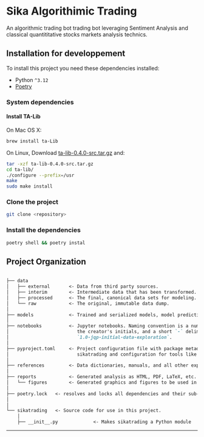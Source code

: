 # Sika Algorithimic Trading

An algorithmic trading bot trading bot leveraging Sentiment Analysis and classical quantititative stocks markets analysis technics.

## Installation for developpement

To install this project you need these dependencies installed:

- Python `^3.12`
- [Poetry](https://python-poetry.org/docs/)

### System dependencies

#### Install TA-Lib

On Mac OS X:

```sh
brew install ta-Lib
```

On Linux, Download [ta-lib-0.4.0-src.tar.gz](https://sourceforge.net/projects/ta-lib/files/ta-lib/0.4.0/ta-lib-0.4.0-src.tar.gz/download) and:

```sh
tar -xzf ta-lib-0.4.0-src.tar.gz
cd ta-lib/
./configure --prefix=/usr
make
sudo make install
```

### Clone the project

```sh
git clone <repository>
```

### Install the dependencies

```sh
poetry shell && poetry instal
```

## Project Organization

```md

├── data
│   ├── external       <- Data from third party sources.
│   ├── interim        <- Intermediate data that has been transformed.
│   ├── processed      <- The final, canonical data sets for modeling.
│   └── raw            <- The original, immutable data dump.
│
├── models             <- Trained and serialized models, model predictions, or model summaries
│
├── notebooks          <- Jupyter notebooks. Naming convention is a number (for ordering),
│                         the creator's initials, and a short `-` delimited description, e.g.
│                         `1.0-jqp-initial-data-exploration`.
│
├── pyproject.toml     <- Project configuration file with package metadata for
│                         sikatrading and configuration for tools like black
│
├── references         <- Data dictionaries, manuals, and all other explanatory materials.
│
├── reports            <- Generated analysis as HTML, PDF, LaTeX, etc.
│   └── figures        <- Generated graphics and figures to be used in reporting
│
├── poetry.lock   <- resolves and locks all dependencies and their sub-dependencies in the pyproject.toml file.
│
│
└── sikatrading   <- Source code for use in this project.
    │
    ├── __init__.py             <- Makes sikatrading a Python module
```

--------

